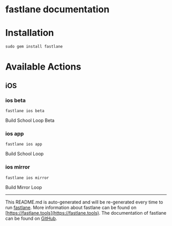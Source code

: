 fastlane documentation
================
# Installation
```
sudo gem install fastlane
```
# Available Actions
## iOS
### ios beta
```
fastlane ios beta
```
Build School Loop Beta
### ios app
```
fastlane ios app
```
Build School Loop
### ios mirror
```
fastlane ios mirror
```
Build Mirror Loop

----

This README.md is auto-generated and will be re-generated every time to run [fastlane](https://fastlane.tools).
More information about fastlane can be found on [https://fastlane.tools](https://fastlane.tools).
The documentation of fastlane can be found on [GitHub](https://github.com/fastlane/fastlane/tree/master/fastlane).